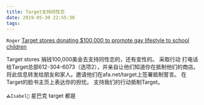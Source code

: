 ```yaml
---
title: Target支持同性恋
date: 2019-05-30 22:55:30
tags:
---
```


`Roger`
[Target stores donating $100,000 to promote gay lifestyle to school children](https://www.afa.net/activism/action-alerts/2019/target-stores-donating-100-000-to-promote-gay-lifestyle-to-school-children/)

Target stores 捐钱100,000美金去支持同性恋的，还有变性的。
采取行动
打电话给Target总部612-304-6073（选项2），并亲自让他们知道你在抵制他们的商店。
将此信息转发给朋友和家人。邀请他们在afa.net/target上签署抵制誓言。
在Target的脸书主页上表达你的担忧。
支持我们的行动抵制Target。

`⛪Isabel💒`
星巴克 target 都是